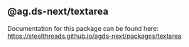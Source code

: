 ## @ag.ds-next/textarea

Documentation for this package can be found here: https://steelthreads.github.io/agds-next/packages/textarea
